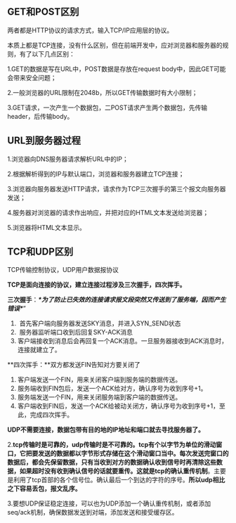 ## GET和POST区别

两者都是HTTP协议的请求方式，输入TCP/IP应用层的协议。

本质上都是TCP连接，没有什么区别，但在前端开发中，应对浏览器和服务器的规则，有了以下几点区别：

1.GET的数据是写在URL中，POST数据是存放在request body中，因此GET可能会带来安全问题；

2.一般浏览器的URL限制在2048b，所以GET传输数据时有大小限制；

3.GET请求，一次产生一个数据包，二POST请求产生两个数据包，先传输header，后传输body。



## URL到服务器过程

1.浏览器向DNS服务器请求解析URL中的IP；

2.根据解析得到的IP与默认端口，浏览器和服务器建立TCP连接；

3.浏览器向服务器发送HTTP请求，请求作为TCP三次握手的第三个报文向服务器发送；

4.服务器对浏览器的请求作出响应，并把对应的HTML文本发送给浏览器；

5.浏览器将HTML文本显示。



## TCP和UDP区别

TCP传输控制协议，UDP用户数据报协议

**TCP是面向连接的协议，建立连接过程涉及三次握手，四次挥手。**

**三次握手**：***\*为了防止已失效的连接请求报文段突然又传送到了服务端，因而产生错误\****”

1. ​    首先客户端向服务器发送SKY消息，并进入SYN_SEND状态
2. ​    服务器监听端口收到后回复SKY-ACK消息
3. ​    客户端接收到消息后会再回复一个ACK消息。一旦服务器接收到ACK消息时，连接就建立了。

**四次挥手：**双方都发送FIN告知对方要关闭了

1. 客户端发送一个FIN，用来关闭客户端到服务端的数据传送。
2. 服务端收到FIN包后，发送一个ACK给对方，确认序号为收到序号+1。
3. 服务端发送一个FIN，用来关闭服务端到客户端的数据传送。
4. 客户端收到FIN后，发送一个ACK给被动关闭方，确认序号为收到序号+1，至此，完成四次挥手。

 **UDP不需要连接，数据包带有目的地的IP地址和端口就去寻找服务器了。**

2.**tcp传输时是可靠的，udp传输时是不可靠的。**tcp有个以字节为单位的滑动窗口，它把要发送的数据都以字节形式存储在这个滑动窗口当中。每次发送完窗口的数据后，都会先保留数据，只有当收到对方的数据确认收到信号时再清除这些数据，如果超时没有收到确认信号的话就要重传。这就是tcp的**确认重传机制**。主要是利用了tcp首部的各个信号位。确认最后一个到达的字符的序号。**所以udp相比之下容易丢包，报文乱序。**

3.要想UDP保证稳定连接，可以也为UDP添加一个确认重传机制，或者添加seq/ack机制，确保数据发送到对端，添加发送和接受缓存区。